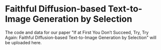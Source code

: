 # Faithful Diffusion-based Text-to-Image Generation by Selection

The code and data for our paper "If at First You Don’t Succeed, Try, Try Again: Faithful Diffusion-based Text-to-Image Generation by Selection" will be uploaded here. 
